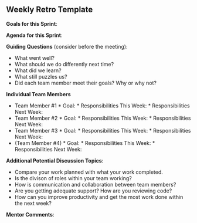## Weekly Retro Template  

**Goals for this Sprint**:

**Agenda for this Sprint**:

**Guiding Questions** (consider before the meeting):

  *  What went well?
  *  What should we do differently next time?
  *  What did we learn?
  *  What still puzzles us?
  *  Did each team member meet their goals? Why or why not?
 
**Individual Team Members**

  *  Team Member #1
    * Goal:
    * Responsibilities This Week:
    * Responsibilities Next Week:
  *  Team Member #2
    * Goal:
    * Responsibilities This Week:
    * Responsibilities Next Week:
  *  Team Member #3
    * Goal:
    * Responsibilities This Week:
    * Responsibilities Next Week:
  *  (Team Member #4)
    * Goal:
    * Responsibilities This Week:
    * Responsibilities Next Week:

**Additional Potential Discussion Topics**:

  *  Compare your work planned with what your work completed. 
  *  Is the divison of roles within your team working?
  *  How is communication and collaboration between team members?
  *  Are you getting adequate support? How are you reviewing code?
  *  How can you improve productivity and get the most work done within the next week?

**Mentor Comments**:

